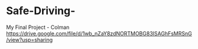 # Safe-Driving-
My Final Project - Colman
https://drive.google.com/file/d/1wb_nZaY8zdNORTMOBG83ISAGhFsMRSnG/view?usp=sharing
